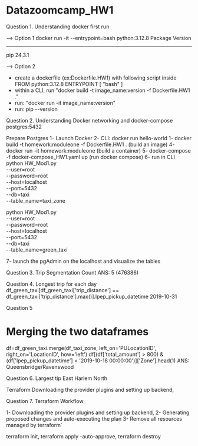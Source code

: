 # Datazoomcamp_HW1

Question 1. Understanding docker first run

--> Option 1
docker run -it --entrypoint=bash python:3.12.8
Package Version
------- -------
pip     24.3.1

--> Option 2
- create a dockerfile (ex:Dockerfile.HW1) with following script inside
FROM python:3.12.8
ENTRYPOINT [ "bash" ]
- within a CLI, run "docker build -t image_name:version -f Dockerfile.HW1 ."
- run: "docker run -it image_name:version"
- run: pip --version

Question 2. Understanding Docker networking and docker-compose
postgres:5432

Prepare Postgres
1- Launch Docker
2- CLI: docker run hello-world 
1- docker build -t homework:moduleone -f Dockerfile.HW1 . (build an image)
4- docker run -it homework:moduleone (build a container)
5- docker-compose -f docker-compose_HW1.yaml up (run docker compose)
6- run in CLI
python HW_Mod1.py \
   --user=root \
   --password=root \
   --host=localhost \
   --port=5432 \
   --db=taxi \
   --table_name=taxi_zone 

python HW_Mod1.py \
   --user=root \
   --password=root \
   --host=localhost \
   --port=5432 \
   --db=taxi \
   --table_name=green_taxi

7- launch the pgAdmin on the localhost and visualize the tables 

  
Question 3. Trip Segmentation Count
  ANS: 5 (476386)

Question 4. Longest trip for each day
  df_green_taxi[df_green_taxi['trip_distance'] == df_green_taxi['trip_distance'].max()].lpep_pickup_datetime
  2019-10-31

Question 5
# Merging the two dataframes
df=df_green_taxi.merge(df_taxi_zone, left_on='PULocationID', right_on='LocationID', how='left')
df[(df['total_amount'] > 800) & (df['lpep_pickup_datetime'] < '2019-10-18 00:00:00')]['Zone'].head(1)
ANS: Queensbridge/Ravenswood

Question 6. Largest tip
East Harlem North

Terraform
Downloading the provider plugins and setting up backend,

Question 7. Terraform Workflow

1- Downloading the provider plugins and setting up backend,
2- Generating proposed changes and auto-executing the plan
3- Remove all resources managed by terraform`

terraform init, terraform apply -auto-approve, terraform destroy



